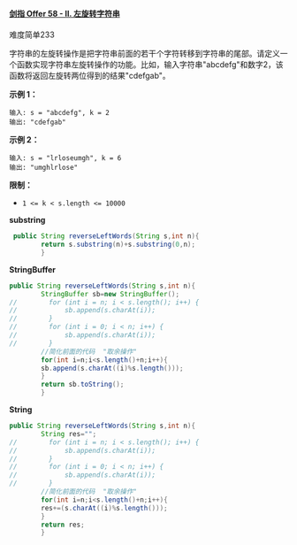 #### [剑指 Offer 58 - II. 左旋转字符串](https://leetcode-cn.com/problems/zuo-xuan-zhuan-zi-fu-chuan-lcof/)

难度简单233

字符串的左旋转操作是把字符串前面的若干个字符转移到字符串的尾部。请定义一个函数实现字符串左旋转操作的功能。比如，输入字符串"abcdefg"和数字2，该函数将返回左旋转两位得到的结果"cdefgab"。

**示例 1：**

```
输入: s = "abcdefg", k = 2
输出: "cdefgab"
```

**示例 2：**

```
输入: s = "lrloseumgh", k = 6
输出: "umghlrlose"
```

**限制：**

- `1 <= k < s.length <= 10000`

**substring**

```java
 public String reverseLeftWords(String s,int n){
        return s.substring(n)+s.substring(0,n);
        }
```

**StringBuffer**

```java
public String reverseLeftWords(String s,int n){
        StringBuffer sb=new StringBuffer();
//        for (int i = n; i < s.length(); i++) {
//            sb.append(s.charAt(i));
//        }
//        for (int i = 0; i < n; i++) {
//            sb.append(s.charAt(i));
//        }
        //简化前面的代码  "取余操作"
        for(int i=n;i<s.length()+n;i++){
        sb.append(s.charAt((i)%s.length()));
        }
        return sb.toString();
        }
```

**String**

```java
public String reverseLeftWords(String s,int n){
        String res="";
//        for (int i = n; i < s.length(); i++) {
//            sb.append(s.charAt(i));
//        }
//        for (int i = 0; i < n; i++) {
//            sb.append(s.charAt(i));
//        }
        //简化前面的代码  "取余操作"
        for(int i=n;i<s.length()+n;i++){
        res+=(s.charAt((i)%s.length()));
        }
        return res;
        }
```